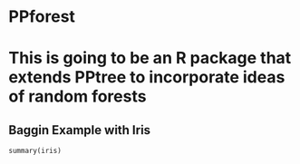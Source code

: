 PPforest
========
This is going to be an R package that extends PPtree to incorporate ideas of random forests 
=======

Baggin Example with Iris
--------

```{r}
summary(iris)
```